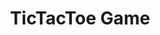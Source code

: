 ---
toc: false
comments: false
layout: post
title: TicTacToe Game
description: HTML Game
courses: {compsci: {week: 2} }
type: hacks
---